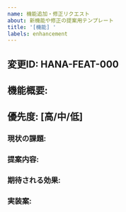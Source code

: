 ```yaml
---
name: 機能追加・修正リクエスト
about: 新機能や修正の提案用テンプレート
title: '[機能] '
labels: enhancement
---
```


## 変更ID: HANA-FEAT-000
## 機能概要: 
## 優先度: [高/中/低]

### 現状の課題:

### 提案内容:

### 期待される効果:

### 実装案:

